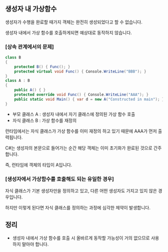 ## 생성자 내 가상함수

생성자가 수행을 완료할 때가지 객체는 완전히 생성되었다고 할 수 없습니다.

생성자 내에서 가상 함수를 호출하게되면 예상대로 동작하지 않습니다.

### [상속 관계에서의 문제]

```csharp
class B
{
	protected B() { Func(); }
	protected virtual void Func() { Console.WriteLine("BBB"); }
}
class A : B
{
	public A() { }
	protected override void Func() { Console.WriteLine("AAA"); }
	public static void Main() { var d = new A("Constructed in main"); }
}

```

- 부모 클래스 A : 생성자 내에서 자기 클래스에 정의된 가상 함수 호출
- 자식 클래스 B : 가상 함수를 재정의

런타임에서는 자식 클래스가 가상 함수를 이미 재정의 하고 있기 때문에 AAA가 먼저 출력됩니다.

C#는 생성자의 본문으로 들어가는 순간 해당 객체는 이미 초기화가 완료된 것으로 간주합니다.

즉, 런타임에 객체의 타입이 A입니다.

### [생성자에서 가상함수를 호출해도 되는 유일한 경우]

자식 클래스가 기본 생성자만을 정의하고 있고, 다른 어떤 생성자도 가지고 있지 않은 경우입니다.

하지만 이렇게 된다면 자식 클래스를 정의하는 과정에 심각한 제약이 발생합니다.

## 정리

- 생성자 내에서 가상 함수를 호출 시 올바르게 동작할 가능성이 거의 없으므로 사용하지 말아야 합니다.
